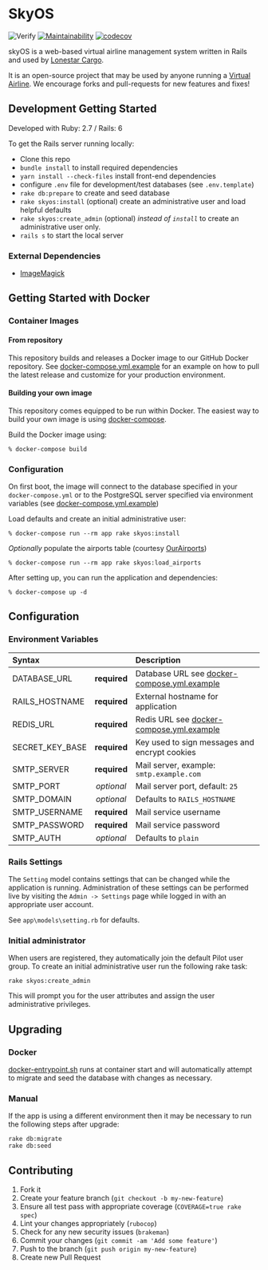 # SkyOS

![Verify](https://github.com/lonestarvirtual/skyOS/workflows/Verify/badge.svg)
[![Maintainability](https://api.codeclimate.com/v1/badges/5d90db83c1ed525e2beb/maintainability)](https://codeclimate.com/github/lonestarvirtual/skyOS/maintainability)
[![codecov](https://codecov.io/gh/lonestarvirtual/skyOS/branch/master/graph/badge.svg)](https://codecov.io/gh/lonestarvirtual/skyOS)

skyOS is a web-based virtual airline management system written in Rails and 
used by [Lonestar Cargo](https://lonestarcargo.org). 

It is an open-source project that may be used by anyone running a [Virtual 
Airline](https://en.wikipedia.org/wiki/Virtual_airline_(hobby)). We 
encourage forks and pull-requests for new features and fixes!

## Development Getting Started

Developed with Ruby: 2.7 / Rails: 6

To get the Rails server running locally:

* Clone this repo
* `bundle install` to install required dependencies
* `yarn install --check-files` install front-end dependencies
* configure `.env` file for development/test databases (see `.env.template`)
* `rake db:prepare` to create and seed database
* `rake skyos:install` (optional) create an administrative user and load 
   helpful defaults
* `rake skyos:create_admin` (optional) *instead of `install`* to create an 
   administrative user only.
* `rails s` to start the local server

### External Dependencies

* [ImageMagick](https://imagemagick.org/)

## Getting Started with Docker

### Container Images

#### From repository

This repository builds and releases a Docker image to our GitHub Docker
repository. See [docker-compose.yml.example](docker-compose.yml.example) for an
example on how to pull the latest release and customize for your production 
environment.

#### Building your own image

This repository comes equipped to be run within Docker. The easiest way to 
build your own image is using [docker-compose](https://docs.docker.com/compose/). 

Build the Docker image using:

```
% docker-compose build
```

### Configuration

On first boot, the image will connect to the database specified in your 
`docker-compose.yml` or to the PostgreSQL server specified via environment
variables (see [docker-compose.yml.example](docker-compose.yml.example))

Load defaults and create an initial administrative user:

```
% docker-compose run --rm app rake skyos:install
```

*Optionally* populate the airports table (courtesy [OurAirports](https://ourairports.com/))

```
% docker-compose run --rm app rake skyos:load_airports
```

After setting up, you can run the application and dependencies:

```
% docker-compose up -d
```

## Configuration

### Environment Variables

| Syntax                |             | Description                                                               |
| :---                  |   :----:    | :-----------                                                              |
| DATABASE_URL          |**required** | Database URL see [docker-compose.yml.example](docker-compose.yml.example) |
| RAILS_HOSTNAME        |**required** | External hostname for application                                         |
| REDIS_URL             |**required** | Redis URL see [docker-compose.yml.example](docker-compose.yml.example)    |
| SECRET_KEY_BASE       |**required** | Key used to sign messages and encrypt cookies                             |
| SMTP_SERVER           |**required** | Mail server, example: `smtp.example.com`                                  |
| SMTP_PORT             | *optional*  | Mail server port, default: `25`                                           |
| SMTP_DOMAIN           | *optional*  | Defaults to `RAILS_HOSTNAME`                                              |
| SMTP_USERNAME         |**required** | Mail service username                                                     |
| SMTP_PASSWORD         |**required** | Mail service password                                                     |
| SMTP_AUTH             | *optional*  | Defaults to `plain`                                                       |

### Rails Settings

The `Setting` model contains settings that can be changed while the application
is running. Administration of these settings can be performed live by visiting
the `Admin -> Settings` page while logged in with an appropriate user account. 

See `app\models\setting.rb` for defaults.

### Initial administrator

When users are registered, they automatically join the default Pilot user group.
To create an initial administrative user run the following rake task:

```
rake skyos:create_admin
```

This will prompt you for the user attributes and assign the user administrative
privileges.

## Upgrading

### Docker

[docker-entrypoint.sh](/bin/docker-entrypoint.sh) runs at container start and 
will automatically attempt to migrate and seed the database with changes as
necessary.

### Manual

If the app is using a different environment then it may be necessary to run the 
following steps after upgrade:

```
rake db:migrate
rake db:seed
```

## Contributing

1. Fork it
2. Create your feature branch (`git checkout -b my-new-feature`)
3. Ensure all test pass with appropriate coverage (`COVERAGE=true rake spec`)
4. Lint your changes appropriately (`rubocop`)
5. Check for any new security issues (`brakeman`) 
6. Commit your changes (`git commit -am 'Add some feature'`)
7. Push to the branch (`git push origin my-new-feature`)
8. Create new Pull Request
